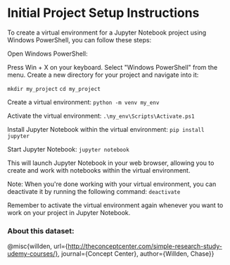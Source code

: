# Initial Project Setup Instructions
To create a virtual environment for a Jupyter Notebook project using Windows PowerShell, you can follow these steps:

Open Windows PowerShell:

Press Win + X on your keyboard.
Select "Windows PowerShell" from the menu.
Create a new directory for your project and navigate into it:

```mkdir my_project```
```cd my_project```

Create a virtual environment:
```python -m venv my_env```

Activate the virtual environment:
```.\my_env\Scripts\Activate.ps1```

Install Jupyter Notebook within the virtual environment:
```pip install jupyter```

Start Jupyter Notebook:
```jupyter notebook```

This will launch Jupyter Notebook in your web browser, allowing you to create and work with notebooks within the virtual environment.

Note: When you're done working with your virtual environment, you can deactivate it by running the following command:
```deactivate```

Remember to activate the virtual environment again whenever you want to work on your project in Jupyter Notebook.

### About this dataset:

@misc{willden,
url={http://theconceptcenter.com/simple-research-study-udemy-courses/},
journal={Concept Center},
author={Willden, Chase}}
